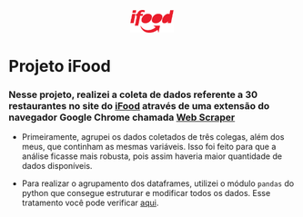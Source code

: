 <p align="center">
<img src="https://github.com/joaovpassos/iFood-Project/blob/main/ifood-43.png" width="15%"></img>
</p>

# Projeto iFood

### Nesse projeto, realizei a coleta de dados referente a 30 restaurantes no site do [iFood](https://www.ifood.com.br/) através de uma extensão do navegador Google Chrome chamada [Web Scraper](https://chrome.google.com/webstore/detail/web-scraper-free-web-scra/jnhgnonknehpejjnehehllkliplmbmhn?hl=pt-BR)

 - Primeiramente, agrupei os dados coletados de três colegas, além dos meus, que continham as mesmas variáveis. Isso foi feito para que a análise ficasse mais robusta, pois assim haveria maior quantidade de dados disponíveis.

 - Para realizar o agrupamento dos dataframes, utilizei o módulo ```pandas``` do python que consegue estruturar e modificar todos os dados.
Esse tratamento você pode verificar [aqui](https://github.com/joaovpassos/iFood-Project/blob/main/iFood_Cleaning_Data_Joao.ipynb).

